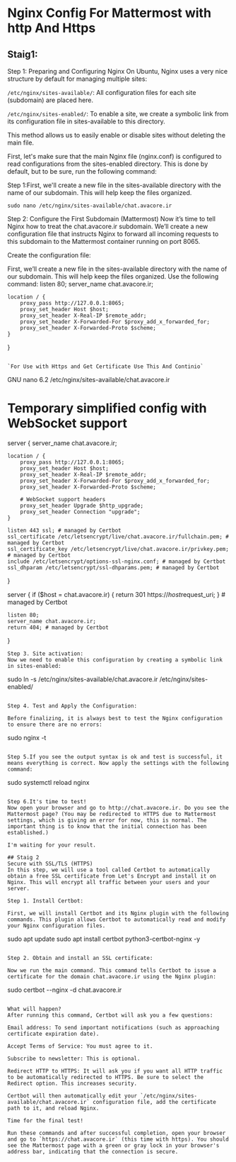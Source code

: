 # Nginx Config For Mattermost with http And Https

## Staig1:
Step 1: Preparing and Configuring Nginx
On Ubuntu, Nginx uses a very nice structure by default for managing multiple sites:

`/etc/nginx/sites-available/`: All configuration files for each site (subdomain) are placed here.

`/etc/nginx/sites-enabled/`: To enable a site, we create a symbolic link from its configuration file in sites-available to this directory.

This method allows us to easily enable or disable sites without deleting the main file.

First, let's make sure that the main Nginx file (nginx.conf) is configured to read configurations from the sites-enabled directory. This is done by default, but to be sure, run the following command:

Step 1:First, we'll create a new file in the sites-available directory with the name of our subdomain. This will help keep the files organized.
```
sudo nano /etc/nginx/sites-available/chat.avacore.ir

```
Step 2: Configure the First Subdomain (Mattermost)
Now it’s time to tell Nginx how to treat the chat.avacore.ir subdomain. We’ll create a new configuration file that instructs Nginx to forward all incoming requests to this subdomain to the Mattermost container running on port 8065.

Create the configuration file:

First, we’ll create a new file in the sites-available directory with the name of our subdomain. This will help keep the files organized. Use the following command:
    listen 80;
    server_name chat.avacore.ir;

    location / {
        proxy_pass http://127.0.0.1:8065;
        proxy_set_header Host $host;
        proxy_set_header X-Real-IP $remote_addr;
        proxy_set_header X-Forwarded-For $proxy_add_x_forwarded_for;
        proxy_set_header X-Forwarded-Proto $scheme;
    }
}

```

`For Use with Https and Get Certificate Use This And Continio`

```
  GNU nano 6.2                                                             /etc/nginx/sites-available/chat.avacore.ir
# Temporary simplified config with WebSocket support
server {
    server_name chat.avacore.ir;

    location / {
        proxy_pass http://127.0.0.1:8065;
        proxy_set_header Host $host;
        proxy_set_header X-Real-IP $remote_addr;
        proxy_set_header X-Forwarded-For $proxy_add_x_forwarded_for;
        proxy_set_header X-Forwarded-Proto $scheme;

        # WebSocket support headers
        proxy_set_header Upgrade $http_upgrade;
        proxy_set_header Connection "upgrade";
    }

    listen 443 ssl; # managed by Certbot
    ssl_certificate /etc/letsencrypt/live/chat.avacore.ir/fullchain.pem; # managed by Certbot
    ssl_certificate_key /etc/letsencrypt/live/chat.avacore.ir/privkey.pem; # managed by Certbot
    include /etc/letsencrypt/options-ssl-nginx.conf; # managed by Certbot
    ssl_dhparam /etc/letsencrypt/ssl-dhparams.pem; # managed by Certbot

}

server {
    if ($host = chat.avacore.ir) {
        return 301 https://$host$request_uri;
    } # managed by Certbot


    listen 80;
    server_name chat.avacore.ir;
    return 404; # managed by Certbot


}



```
Step 3. Site activation:
Now we need to enable this configuration by creating a symbolic link in sites-enabled:

```
sudo ln -s /etc/nginx/sites-available/chat.avacore.ir /etc/nginx/sites-enabled/
```

Step 4. Test and Apply the Configuration:

Before finalizing, it is always best to test the Nginx configuration to ensure there are no errors:

```
sudo nginx -t
```

Step 5.If you see the output syntax is ok and test is successful, it means everything is correct. Now apply the settings with the following command:

```
sudo systemctl reload nginx

```

Step 6.It's time to test!
Now open your browser and go to http://chat.avacore.ir. Do you see the Mattermost page? (You may be redirected to HTTPS due to Mattermost settings, which is giving an error for now, this is normal. The important thing is to know that the initial connection has been established.)

I'm waiting for your result.

## Staig 2
Secure with SSL/TLS (HTTPS)
In this step, we will use a tool called Certbot to automatically obtain a free SSL certificate from Let's Encrypt and install it on Nginx. This will encrypt all traffic between your users and your server.

Step 1. Install Certbot:

First, we will install Certbot and its Nginx plugin with the following commands. This plugin allows Certbot to automatically read and modify your Nginx configuration files.

```
sudo apt update
sudo apt install certbot python3-certbot-nginx -y
```

Step 2. Obtain and install an SSL certificate:

Now we run the main command. This command tells Certbot to issue a certificate for the domain chat.avacore.ir using the Nginx plugin:

```
sudo certbot --nginx -d chat.avacore.ir
```

What will happen?
After running this command, Certbot will ask you a few questions:

Email address: To send important notifications (such as approaching certificate expiration date).

Accept Terms of Service: You must agree to it.

Subscribe to newsletter: This is optional.

Redirect HTTP to HTTPS: It will ask you if you want all HTTP traffic to be automatically redirected to HTTPS. Be sure to select the Redirect option. This increases security.

Certbot will then automatically edit your `/etc/nginx/sites-available/chat.avacore.ir` configuration file, add the certificate path to it, and reload Nginx.

Time for the final test!

Run these commands and after successful completion, open your browser and go to `https://chat.avacore.ir` (this time with https). You should see the Mattermost page with a green or gray lock in your browser's address bar, indicating that the connection is secure.
